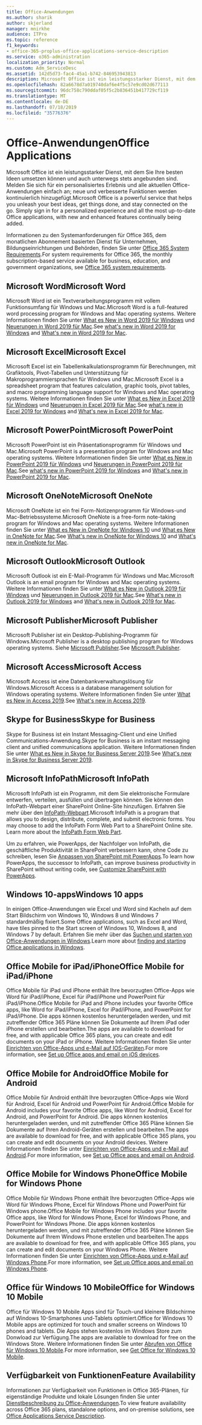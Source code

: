 ```yaml
---
title: Office-Anwendungen
ms.author: sharik
author: skjerland
manager: mnirkhe
audience: ITPro
ms.topic: reference
f1_keywords:
- office-365-proplus-office-applications-service-description
ms.service: o365-administration
localization_priority: Normal
ms.custom: Adm_ServiceDesc
ms.assetid: 142d5d73-fac4-45a1-b742-846953943813
description: Microsoft Office ist ein leistungsstarker Dienst, mit dem Sie Ihre besten Ideen umsetzen können und auch unterwegs stets angebunden sind. Melden Sie sich für ein personalisiertes Erlebnis und alle aktuellen Office-Anwendungen einfach an; neue und verbesserte Funktionen werden kontinuierlich hinzugefügt.
ms.openlocfilehash: 82a6678d7a019740daf6e4f5c57e9cd02d677113
ms.sourcegitcommit: 96dc758c790ddaf05f5c2b836451b417729cf119
ms.translationtype: MT
ms.contentlocale: de-DE
ms.lasthandoff: 07/18/2019
ms.locfileid: "35776376"
---
```

# <a name="office-applications"></a><span data-ttu-id="b3e6a-104">Office-Anwendungen</span><span class="sxs-lookup"><span data-stu-id="b3e6a-104">Office Applications</span></span>

<span data-ttu-id="b3e6a-p102">Microsoft Office ist ein leistungsstarker Dienst, mit dem Sie Ihre besten Ideen umsetzen können und auch unterwegs stets angebunden sind. Melden Sie sich für ein personalisiertes Erlebnis und alle aktuellen Office-Anwendungen einfach an; neue und verbesserte Funktionen werden kontinuierlich hinzugefügt.</span><span class="sxs-lookup"><span data-stu-id="b3e6a-p102">Microsoft Office is a powerful service that helps you unleash your best ideas, get things done, and stay connected on the go. Simply sign in for a personalized experience and all the most up-to-date Office applications, with new and enhanced features continually being added.</span></span>
  
<span data-ttu-id="b3e6a-107">Informationen zu den Systemanforderungen für Office 365, dem monatlichen Abonnement basierten Dienst für Unternehmen, Bildungseinrichtungen und Behörden, finden Sie unter [Office 365 System Requirements](https://products.office.com/office-system-requirements/#Office365forBEG).</span><span class="sxs-lookup"><span data-stu-id="b3e6a-107">For system requirements for Office 365, the monthly subscription-based service available for business, education, and government organizations, see [Office 365 system requirements](https://products.office.com/office-system-requirements/#Office365forBEG).</span></span>
  
## <a name="microsoft-word"></a><span data-ttu-id="b3e6a-108">Microsoft Word</span><span class="sxs-lookup"><span data-stu-id="b3e6a-108">Microsoft Word</span></span>

<span data-ttu-id="b3e6a-109">Microsoft Word ist ein Textverarbeitungsprogramm mit vollem Funktionsumfang für Windows und Mac.</span><span class="sxs-lookup"><span data-stu-id="b3e6a-109">Microsoft Word is a full-featured word processing program for Windows and Mac operating systems.</span></span> <span data-ttu-id="b3e6a-110">Weitere Informationen finden Sie unter [What es New in Word 2019 für Windows](https://support.office.com/article/what-s-new-in-word-2019-for-windows-d3d31e5e-2bb8-4433-80bb-08279beef4b3) und [Neuerungen in Word 2019 für Mac](https://support.office.com/article/what-s-new-in-word-2019-for-mac-247e0cd4-a758-4b42-a157-42eb8853aef5).</span><span class="sxs-lookup"><span data-stu-id="b3e6a-110">See [what's new in Word 2019 for Windows](https://support.office.com/article/what-s-new-in-word-2019-for-windows-d3d31e5e-2bb8-4433-80bb-08279beef4b3) and [What's new in Word 2019 for Mac](https://support.office.com/article/what-s-new-in-word-2019-for-mac-247e0cd4-a758-4b42-a157-42eb8853aef5).</span></span>
  
## <a name="microsoft-excel"></a><span data-ttu-id="b3e6a-111">Microsoft Excel</span><span class="sxs-lookup"><span data-stu-id="b3e6a-111">Microsoft Excel</span></span>

<span data-ttu-id="b3e6a-112">Microsoft Excel ist ein Tabellenkalkulationsprogramm für Berechnungen, mit Grafiktools, Pivot-Tabellen und Unterstützung für Makroprogrammiersprachen für Windows und Mac.</span><span class="sxs-lookup"><span data-stu-id="b3e6a-112">Microsoft Excel is a spreadsheet program that features calculation, graphic tools, pivot tables, and macro programming language support for Windows and Mac operating systems.</span></span> <span data-ttu-id="b3e6a-113">Weitere Informationen finden Sie unter [What es New in Excel 2019 für Windows](https://support.office.com/article/what-s-new-in-excel-2019-for-windows-5a201203-1155-4055-82a5-82bf0994631f) und [Neuerungen in Excel 2019 für Mac](https://support.office.com/article/what-s-new-in-excel-2019-for-mac-5ce129d3-9e5c-417f-9545-fb6f7b72674d).</span><span class="sxs-lookup"><span data-stu-id="b3e6a-113">See [what's new in Excel 2019 for Windows](https://support.office.com/article/what-s-new-in-excel-2019-for-windows-5a201203-1155-4055-82a5-82bf0994631f) and [What's new in Excel 2019 for Mac](https://support.office.com/article/what-s-new-in-excel-2019-for-mac-5ce129d3-9e5c-417f-9545-fb6f7b72674d).</span></span>
  
## <a name="microsoft-powerpoint"></a><span data-ttu-id="b3e6a-114">Microsoft PowerPoint</span><span class="sxs-lookup"><span data-stu-id="b3e6a-114">Microsoft PowerPoint</span></span>

<span data-ttu-id="b3e6a-115">Microsoft PowerPoint ist ein Präsentationsprogramm für Windows und Mac.</span><span class="sxs-lookup"><span data-stu-id="b3e6a-115">Microsoft PowerPoint is a presentation program for Windows and Mac operating systems.</span></span> <span data-ttu-id="b3e6a-116">Weitere Informationen finden Sie unter [What es New in PowerPoint 2019 für Windows](https://support.office.com/article/what-s-new-in-powerpoint-2019-for-windows-8355a56a-f643-42d2-8454-784fa9b3d109) und [Neuerungen in PowerPoint 2019 für Mac](https://support.office.com/article/what-s-new-in-powerpoint-2019-for-mac-5038ba79-48c5-40f0-adff-11489e5d6fed).</span><span class="sxs-lookup"><span data-stu-id="b3e6a-116">See [what's new in PowerPoint 2019 for Windows](https://support.office.com/article/what-s-new-in-powerpoint-2019-for-windows-8355a56a-f643-42d2-8454-784fa9b3d109) and [What's new in PowerPoint 2019 for Mac](https://support.office.com/article/what-s-new-in-powerpoint-2019-for-mac-5038ba79-48c5-40f0-adff-11489e5d6fed).</span></span>
  
## <a name="microsoft-onenote"></a><span data-ttu-id="b3e6a-117">Microsoft OneNote</span><span class="sxs-lookup"><span data-stu-id="b3e6a-117">Microsoft OneNote</span></span>

<span data-ttu-id="b3e6a-118">Microsoft OneNote ist ein frei Form-Notizenprogramm für Windows-und Mac-Betriebssysteme.</span><span class="sxs-lookup"><span data-stu-id="b3e6a-118">Microsoft OneNote is a free-form note-taking program for Windows and Mac operating systems.</span></span> <span data-ttu-id="b3e6a-119">Weitere Informationen finden Sie unter [What es New in OneNote for Windows 10](https://support.office.com/article/what-s-new-in-onenote-for-windows-10-1477d5de-f4fd-4943-b18a-ff17091161ea) und [What es New in OneNote for Mac](https://support.office.com/article/see-what-s-new-in-onenote-for-mac-c82d3f15-252f-452a-89ba-e09fbe418829).</span><span class="sxs-lookup"><span data-stu-id="b3e6a-119">See [What's new in OneNote for Windows 10](https://support.office.com/article/what-s-new-in-onenote-for-windows-10-1477d5de-f4fd-4943-b18a-ff17091161ea) and [What's new in OneNote for Mac](https://support.office.com/article/see-what-s-new-in-onenote-for-mac-c82d3f15-252f-452a-89ba-e09fbe418829).</span></span>
  
## <a name="microsoft-outlook"></a><span data-ttu-id="b3e6a-120">Microsoft Outlook</span><span class="sxs-lookup"><span data-stu-id="b3e6a-120">Microsoft Outlook</span></span>

<span data-ttu-id="b3e6a-121">Microsoft Outlook ist ein E-Mail-Programm für Windows und Mac.</span><span class="sxs-lookup"><span data-stu-id="b3e6a-121">Microsoft Outlook is an email program for Windows and Mac operating systems.</span></span> <span data-ttu-id="b3e6a-122">Weitere Informationen finden Sie unter [What es New in Outlook 2019 für Windows](https://support.office.com/article/what-s-new-in-outlook-2019-for-windows-0c64df36-0908-4ff6-a7fc-573a62800525) und [Neuerungen in Outlook 2019 für Mac](https://support.office.com/article/what-s-new-in-outlook-2019-for-mac-05736033-f99e-4cb2-88aa-01e979b0736b).</span><span class="sxs-lookup"><span data-stu-id="b3e6a-122">See [What's new in Outlook 2019 for Windows](https://support.office.com/article/what-s-new-in-outlook-2019-for-windows-0c64df36-0908-4ff6-a7fc-573a62800525) and [What's new in Outlook 2019 for Mac](https://support.office.com/article/what-s-new-in-outlook-2019-for-mac-05736033-f99e-4cb2-88aa-01e979b0736b).</span></span>
  
## <a name="microsoft-publisher"></a><span data-ttu-id="b3e6a-123">Microsoft Publisher</span><span class="sxs-lookup"><span data-stu-id="b3e6a-123">Microsoft Publisher</span></span>

<span data-ttu-id="b3e6a-124">Microsoft Publisher ist ein Desktop-Publishing-Programm für Windows.</span><span class="sxs-lookup"><span data-stu-id="b3e6a-124">Microsoft Publisher is a desktop publishing program for Windows operating systems.</span></span> <span data-ttu-id="b3e6a-125">Siehe [Microsoft Publisher](https://products.office.com/publisher).</span><span class="sxs-lookup"><span data-stu-id="b3e6a-125">See [Microsoft Publisher](https://products.office.com/publisher).</span></span>
  
## <a name="microsoft-access"></a><span data-ttu-id="b3e6a-126">Microsoft Access</span><span class="sxs-lookup"><span data-stu-id="b3e6a-126">Microsoft Access</span></span>

<span data-ttu-id="b3e6a-127">Microsoft Access ist eine Datenbankverwaltungslösung für Windows.</span><span class="sxs-lookup"><span data-stu-id="b3e6a-127">Microsoft Access is a database management solution for Windows operating systems.</span></span> <span data-ttu-id="b3e6a-128">Weitere Informationen finden Sie unter [What es New in Access 2019](https://support.office.com/article/what-s-new-in-access-2019-f52c5317-3494-4105-9c56-5a2abb8e0f87).</span><span class="sxs-lookup"><span data-stu-id="b3e6a-128">See [What's new in Access 2019](https://support.office.com/article/what-s-new-in-access-2019-f52c5317-3494-4105-9c56-5a2abb8e0f87).</span></span>
  
## <a name="skype-for-business"></a><span data-ttu-id="b3e6a-129">Skype for Business</span><span class="sxs-lookup"><span data-stu-id="b3e6a-129">Skype for Business</span></span>

<span data-ttu-id="b3e6a-130">Skype for Business ist ein Instant Messaging-Client und eine Unified Communications-Anwendung.</span><span class="sxs-lookup"><span data-stu-id="b3e6a-130">Skype for Business is an instant messaging client and unified communications application.</span></span> <span data-ttu-id="b3e6a-131">Weitere Informationen finden Sie unter [What es New in Skype for Business Server 2019](https://docs.microsoft.com/skypeforbusiness/whats-new).</span><span class="sxs-lookup"><span data-stu-id="b3e6a-131">See [What's new in Skype for Business Server 2019](https://docs.microsoft.com/skypeforbusiness/whats-new).</span></span>
  
## <a name="microsoft-infopath"></a><span data-ttu-id="b3e6a-132">Microsoft InfoPath</span><span class="sxs-lookup"><span data-stu-id="b3e6a-132">Microsoft InfoPath</span></span>

<span data-ttu-id="b3e6a-p111">Microsoft InfoPath ist ein Programm, mit dem Sie elektronische Formulare entwerfen, verteilen, ausfüllen und übertragen können. Sie können den InfoPath-Webpart einer SharePoint Online-Site hinzufügen. Erfahren Sie mehr über den [InfoPath-Webpart](http://go.microsoft.com/fwlink/p/?LinkId=271687).</span><span class="sxs-lookup"><span data-stu-id="b3e6a-p111">Microsoft InfoPath is a program that allows you to design, distribute, complete, and submit electronic forms. You may choose to add the InfoPath Form Web Part to a SharePoint Online site. Learn more about the [InfoPath Form Web Part](http://go.microsoft.com/fwlink/p/?LinkId=271687).</span></span>

<span data-ttu-id="b3e6a-136">Um zu erfahren, wie PowerApps, der Nachfolger von InfoPath, die geschäftliche Produktivität in SharePoint verbessern kann, ohne Code zu schreiben, lesen Sie [Anpassen von SharePoint mit PowerApps](https://powerapps.microsoft.com/infopath/).</span><span class="sxs-lookup"><span data-stu-id="b3e6a-136">To learn how PowerApps, the successor to InfoPath, can improve business productivity in SharePoint without writing code, see [Customize SharePoint with PowerApps](https://powerapps.microsoft.com/infopath/).</span></span>
  
## <a name="windows-10-apps"></a><span data-ttu-id="b3e6a-137">Windows 10-apps</span><span class="sxs-lookup"><span data-stu-id="b3e6a-137">Windows 10 apps</span></span>

<span data-ttu-id="b3e6a-138">In einigen Office-Anwendungen wie Excel und Word sind Kacheln auf dem Start Bildschirm von Windows 10, Windows 8 und Windows 7 standardmäßig fixiert.</span><span class="sxs-lookup"><span data-stu-id="b3e6a-138">Some Office applications, such as Excel and Word, have tiles pinned to the Start screen of Windows 10, Windows 8, and Windows 7 by default.</span></span> <span data-ttu-id="b3e6a-139">Erfahren Sie mehr über das [Suchen und starten von Office-Anwendungen in Windows](https://support.office.com/article/can-t-find-office-applications-in-windows-10-windows-8-or-windows-7-907ce545-6ae8-459b-8d9d-de6764a635d6?ocmsassetID=HA103581103&CTT=1&CorrelationId=03707eae-b946-462a-b3c6-f0fc04f55611&ui=en-US&rs=en-US&ad=US#ID0EAABAAA=Windows_8.1_or_Windows_8).</span><span class="sxs-lookup"><span data-stu-id="b3e6a-139">Learn more about [finding and starting Office applications in Windows](https://support.office.com/article/can-t-find-office-applications-in-windows-10-windows-8-or-windows-7-907ce545-6ae8-459b-8d9d-de6764a635d6?ocmsassetID=HA103581103&CTT=1&CorrelationId=03707eae-b946-462a-b3c6-f0fc04f55611&ui=en-US&rs=en-US&ad=US#ID0EAABAAA=Windows_8.1_or_Windows_8).</span></span>
  
## <a name="office-mobile-for-ipadiphone"></a><span data-ttu-id="b3e6a-140">Office Mobile for iPad/iPhone</span><span class="sxs-lookup"><span data-stu-id="b3e6a-140">Office Mobile for iPad/iPhone</span></span>

<span data-ttu-id="b3e6a-141">Office Mobile für iPad und iPhone enthält Ihre bevorzugten Office-Apps wie Word für iPad/iPhone, Excel für iPad/iPhone und PowerPoint für iPad/iPhone.</span><span class="sxs-lookup"><span data-stu-id="b3e6a-141">Office Mobile for iPad and iPhone includes your favorite Office apps, like Word for iPad/iPhone, Excel for iPad/iPhone, and PowerPoint for iPad/iPhone.</span></span> <span data-ttu-id="b3e6a-142">Die apps können kostenlos heruntergeladen werden, und mit zutreffender Office 365 Pläne können Sie Dokumente auf Ihrem iPad oder iPhone erstellen und bearbeiten.</span><span class="sxs-lookup"><span data-stu-id="b3e6a-142">The apps are available to download for free, and with applicable Office 365 plans, you can create and edit documents on your iPad or iPhone.</span></span> <span data-ttu-id="b3e6a-143">Weitere Informationen finden Sie unter [Einrichten von Office-Apps und e-Mail auf IOS-Geräten](https://support.office.com/article/set-up-office-apps-and-email-on-ios-devices-0402b37e-49c4-4419-a030-f34c2013041f?ui=en-US&rs=en-US&ad=US).</span><span class="sxs-lookup"><span data-stu-id="b3e6a-143">For more information, see [Set up Office apps and email on iOS devices](https://support.office.com/article/set-up-office-apps-and-email-on-ios-devices-0402b37e-49c4-4419-a030-f34c2013041f?ui=en-US&rs=en-US&ad=US).</span></span>

## <a name="office-mobile-for-android"></a><span data-ttu-id="b3e6a-144">Office Mobile for Android</span><span class="sxs-lookup"><span data-stu-id="b3e6a-144">Office Mobile for Android</span></span>

<span data-ttu-id="b3e6a-145">Office Mobile für Android enthält Ihre bevorzugten Office-Apps wie Word für Android, Excel für Android und PowerPoint für Android.</span><span class="sxs-lookup"><span data-stu-id="b3e6a-145">Office Mobile for Android includes your favorite Office apps, like Word for Android, Excel for Android, and PowerPoint for Android.</span></span> <span data-ttu-id="b3e6a-146">Die apps können kostenlos heruntergeladen werden, und mit zutreffender Office 365 Pläne können Sie Dokumente auf Ihren Android-Geräten erstellen und bearbeiten.</span><span class="sxs-lookup"><span data-stu-id="b3e6a-146">The apps are available to download for free, and with applicable Office 365 plans, you can create and edit documents on your Android devices.</span></span> <span data-ttu-id="b3e6a-147">Weitere Informationen finden Sie unter [Einrichten von Office-Apps und e-Mail auf Android](https://support.office.com/article/set-up-office-apps-and-email-on-android-6ef2ebf2-fc2d-474a-be4a-5a801365c87f?ui=en-US&rs=en-US&ad=US).</span><span class="sxs-lookup"><span data-stu-id="b3e6a-147">For more information, see [Set up Office apps and email on Android](https://support.office.com/article/set-up-office-apps-and-email-on-android-6ef2ebf2-fc2d-474a-be4a-5a801365c87f?ui=en-US&rs=en-US&ad=US).</span></span>

## <a name="office-mobile-for-windows-phone"></a><span data-ttu-id="b3e6a-148">Office Mobile for Windows Phone</span><span class="sxs-lookup"><span data-stu-id="b3e6a-148">Office Mobile for Windows Phone</span></span>

<span data-ttu-id="b3e6a-149">Office Mobile für Windows Phone enthält Ihre bevorzugten Office-Apps wie Word für Windows Phone, Excel für Windows Phone und PowerPoint für Windows phone.</span><span class="sxs-lookup"><span data-stu-id="b3e6a-149">Office Mobile for Windows Phone includes your favorite Office apps, like Word for Windows Phone, Excel for Windows Phone, and PowerPoint for Windows Phone.</span></span> <span data-ttu-id="b3e6a-150">Die apps können kostenlos heruntergeladen werden, und mit zutreffender Office 365 Pläne können Sie Dokumente auf Ihrem Windows Phone erstellen und bearbeiten.</span><span class="sxs-lookup"><span data-stu-id="b3e6a-150">The apps are available to download for free, and with applicable Office 365 plans, you can create and edit documents on your Windows Phone.</span></span> <span data-ttu-id="b3e6a-151">Weitere Informationen finden Sie unter [Einrichten von Office-Apps und e-Mail auf Windows Phone](https://support.office.com/article/set-up-office-apps-and-email-on-windows-phone-9bccc8b8-a321-4d0d-a45e-6e06a3438e43?ui=en-US&rs=en-US&ad=US).</span><span class="sxs-lookup"><span data-stu-id="b3e6a-151">For more information, see [Set up Office apps and email on Windows Phone](https://support.office.com/article/set-up-office-apps-and-email-on-windows-phone-9bccc8b8-a321-4d0d-a45e-6e06a3438e43?ui=en-US&rs=en-US&ad=US).</span></span>

## <a name="office-for-windows-10-mobile"></a><span data-ttu-id="b3e6a-152">Office für Windows 10 Mobile</span><span class="sxs-lookup"><span data-stu-id="b3e6a-152">Office for Windows 10 Mobile</span></span>

<span data-ttu-id="b3e6a-153">Office für Windows 10 Mobile Apps sind für Touch-und kleinere Bildschirme auf Windows 10-Smartphones und-Tablets optimiert.</span><span class="sxs-lookup"><span data-stu-id="b3e6a-153">Office for Windows 10 Mobile apps are optimized for touch and smaller screens on Windows 10 phones and tablets.</span></span> <span data-ttu-id="b3e6a-154">Die Apps stehen kostenlos im Windows Store zum Donwload zur Verfügung.</span><span class="sxs-lookup"><span data-stu-id="b3e6a-154">The apps are available to download for free on the Windows Store.</span></span> <span data-ttu-id="b3e6a-155">Weitere Informationen finden Sie unter [Abrufen von Office für Windows 10 Mobile](https://products.office.com/mobile/office-mobile-apps-for-windows).</span><span class="sxs-lookup"><span data-stu-id="b3e6a-155">For more information, see [Get Office for Windows 10 Mobile](https://products.office.com/mobile/office-mobile-apps-for-windows).</span></span>
  
## <a name="feature-availability"></a><span data-ttu-id="b3e6a-156">Verfügbarkeit von Funktionen</span><span class="sxs-lookup"><span data-stu-id="b3e6a-156">Feature Availability</span></span>

<span data-ttu-id="b3e6a-157">Informationen zur Verfügbarkeit von Funktionen in Office 365-Plänen, für eigenständige Produkte und lokale Lösungen finden Sie unter [Dienstbeschreibung zu Office-Anwendungen](office-applications-service-description.md).</span><span class="sxs-lookup"><span data-stu-id="b3e6a-157">To view feature availability across Office 365 plans, standalone options, and on-premise solutions, see [Office Applications Service Description](office-applications-service-description.md).</span></span>
  